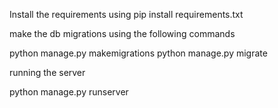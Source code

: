 Install the requirements using pip install requirements.txt

make the db migrations using the following commands 

python manage.py makemigrations
python manage.py migrate

running the server

python manage.py runserver
